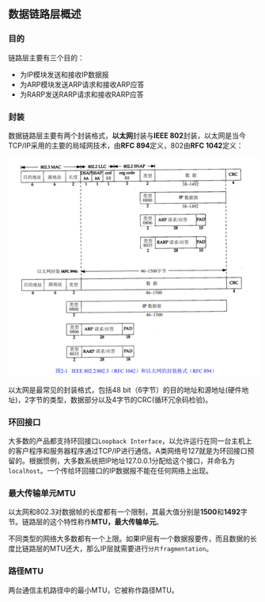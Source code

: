 ## 数据链路层概述

### 目的

链路层主要有三个目的：

- 为IP模块发送和接收IP数据报
- 为ARP模块发送ARP请求和接收ARP应答
- 为RARP发送RARP请求和接收RARP应答

### 封装

数据链路层主要有两个封装格式，**以太网**封装与**IEEE 802**封装，以太网是当今TCP/IP采用的主要的局域网技术，由**RFC 894**定义，802由**RFC 1042**定义：

![](images/tcpip-rfc894.png)

以太网是最常见的封装格式，包括48 bit（6字节）的目的地址和源地址(硬件地址)，2字节的类型，数据部分以及4字节的CRC(循环冗余码检验)。

### 环回接口

大多数的产品都支持环回接口`Loopback Interface`，以允许运行在同一台主机上的客户程序和服务器程序通过TCP/IP进行通信。A类网络号127就是为环回接口预留的。根据惯例，大多数系统把IP地址127.0.0.1分配给这个接口，并命名为`localhost`。一个传给环回接口的IP数据报不能在任何网络上出现。

### 最大传输单元MTU

以太网和802.3对数据帧的长度都有一个限制，其最大值分别是**1500**和**1492**字节。链路层的这个特性称作**MTU，最大传输单元**。

不同类型的网络大多数都有一个上限。如果IP层有一个数据报要传，而且数据的长度比链路层的MTU还大，那么IP层就需要进行`分片fragmentation`。

### 路径MTU

两台通信主机路径中的最小MTU，它被称作路径MTU。
